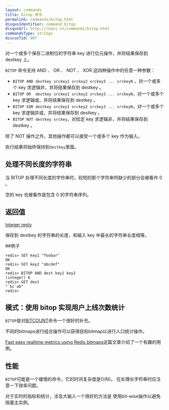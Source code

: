 ```yaml
---
layout: commands
title: bitop 命令
permalink: commands/bitop.html
disqusIdentifier: command_bitop
disqusUrl: http://redis.cn/commands/bitop.html
commandsType: strings
discuzTid: 907
---
```


对一个或多个保存二进制位的字符串 key 进行位元操作，并将结果保存到 destkey 上。

`BITOP` 命令支持 AND 、 OR 、 NOT 、 XOR 这四种操作中的任意一种参数：


* `BITOP AND destkey srckey1 srckey2 srckey3 ... srckeyN` ，对一个或多个 key 求逻辑并，并将结果保存到 destkey 。
* `BITOP OR  destkey srckey1 srckey2 srckey3 ... srckeyN`，对一个或多个 key 求逻辑或，并将结果保存到 destkey 。
* `BITOP XOR destkey srckey1 srckey2 srckey3 ... srckeyN`，对一个或多个 key 求逻辑异或，并将结果保存到 destkey 。
* `BITOP NOT destkey srckey`，对给定 key 求逻辑非，并将结果保存到 destkey 。

除了 NOT 操作之外，其他操作都可以接受一个或多个 key 作为输入。

执行结果将始终保持到`destkey`里面。

## 处理不同长度的字符串

当 BITOP 处理不同长度的字符串时，较短的那个字符串所缺少的部分会被看作 0 。

空的 key 也被看作是包含 0 的字符串序列。


## 返回值

[Integer reply](/topics/protocol.html#integer-reply)

保存到 destkey 的字符串的长度，和输入 key 中最长的字符串长度相等。

##例子

	redis> SET key1 "foobar"
	OK
	redis> SET key2 "abcdef"
	OK
	redis> BITOP AND dest key1 key2
	(integer) 6
	redis> GET dest
	"`bc`ab"
	redis>

## 模式：使用 bitop 实现用户上线次数统计

`BITOP`是对[BITCOUNT](/commands/bitcount.html)命令一个很好的补充。

不同的bitmaps进行组合操作可以获得目标bitmap以进行人口统计操作。

[Fast easy realtime metrics using Redis
bitmaps](http://blog.getspool.com/2011/11/29/fast-easy-realtime-metrics-using-redis-bitmaps)这篇文章介绍了一个有趣的用例。

## 性能

`BITOP`可能是一个缓慢的命令，它的时间复杂度是O(N)。
在处理长字符串时应注意一下效率问题。

对于实时的指标和统计，涉及大输入一个很好的方法是
使用bit-wise操作以避免阻塞主实例。
